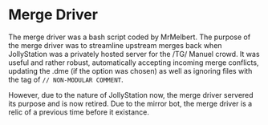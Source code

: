 # Merge Driver

The merge driver was a bash script coded by MrMelbert.
The purpose of the merge driver was to streamline upstream merges back when JollyStation was a privately hosted server for the /TG/ Manuel crowd.
It was useful and rather robust, automatically accepting incoming merge conflicts, updating the .dme (if the option was chosen) as well as ignoring files
with the tag of `// NON-MODULAR COMMENT`. 

However, due to the nature of JollyStation now, the merge driver servered its purpose and is now retired. Due to the mirror bot, the merge driver is a relic of
a previous time before it existance.
